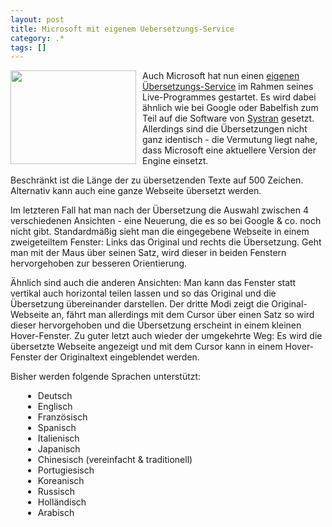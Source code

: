 ```yaml
---
layout: post
title: Microsoft mit eigenem Uebersetzungs-Service
category: .*
tags: []
---
```

<p>
<img style="margin: 0px 10px 10px 0px" src="http://www.dialuogo.it/pics/uebersetzung.jpg" alt="" width="201" height="150" align="left" /> Auch Microsoft hat nun einen <a href="http://translator.live.com/" target="_blank">eigenen &Uuml;bersetzungs-Service</a> im Rahmen seines Live-Programmes gestartet. Es wird dabei &auml;hnlich wie bei Google oder Babelfish zum Teil auf die Software von <a href="http://www.systransoft.com" target="_blank">Systran</a> gesetzt. Allerdings sind die &Uuml;bersetzungen nicht ganz identisch - die Vermutung liegt nahe, dass Microsoft eine aktuellere Version der Engine einsetzt. 
</p>
<p>
Beschr&auml;nkt ist die L&auml;nge der zu &uuml;bersetzenden Texte auf 500 Zeichen. Alternativ kann auch eine ganze Webseite &uuml;bersetzt werden. 
</p>
<p>
Im letzteren Fall hat man nach der &Uuml;bersetzung die Auswahl zwischen 4 verschiedenen Ansichten - eine Neuerung, die es so bei Google &amp; co. noch nicht gibt. Standardm&auml;&szlig;ig sieht man die eingegebene Webseite in einem zweigeteiltem Fenster: Links das Original und rechts die &Uuml;bersetzung. Geht man mit der Maus &uuml;ber seinen Satz, wird dieser in beiden Fenstern hervorgehoben zur besseren Orientierung. 
</p>
<p>
&Auml;hnlich sind auch die anderen Ansichten: Man kann das Fenster statt vertikal auch horizontal teilen lassen und so das Original und die &Uuml;bersetzung &uuml;bereinander darstellen. Der dritte Modi zeigt die Original-Webseite an, f&auml;hrt man allerdings mit dem Cursor &uuml;ber einen Satz so wird dieser hervorgehoben und die &Uuml;bersetzung erscheint in einem kleinen Hover-Fenster. Zu guter letzt auch wieder der umgekehrte Weg: Es wird die &uuml;bersetzte Webseite angezeigt und mit dem Cursor kann in einem Hover-Fenster der Originaltext eingeblendet werden. 
</p>
<p>
Bisher werden folgende Sprachen unterst&uuml;tzt: 
</p>
<ul style="margin-left: 20px">
	<li>Deutsch </li>
	<li>Englisch </li>
	<li>Franz&ouml;sisch </li>
	<li>Spanisch </li>
	<li>Italienisch </li>
	<li>Japanisch </li>
	<li>Chinesisch (vereinfacht &amp; traditionell) </li>
	<li>Portugiesisch </li>
	<li>Koreanisch </li>
	<li>Russisch </li>
	<li>Holl&auml;ndisch </li>
	<li>Arabisch</li>
</ul>
